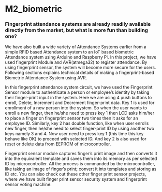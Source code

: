 # M2_biometric 
### Fingerprint attendance systems are already readily available directly from the market, but what is more fun than building one?
We have also built a wide variety of Attendance Systems  earlier from a simple RFID based Attendance system to an IoT based biometric Attendance system  using Arduino and Raspberry Pi. 
In this project, we have used fingerprint Module and AVR(atmega32) to register attendance. By using fingerprint sensor, the system will become more secure for the users. Following sections explains technical details of making a fingerprint-based Biometric Attendance System using AVR.

In this fingerprint attendance system circuit, we have used the Fingerprint Sensor module to authenticate a person or employee’s identity by taking their finger-print input in the system. Here we are using 4 push buttons to enroll, Delete, Increment and Decrement finger-print data. Key 1 is used for enrollment of a new person into the system. So when the user wants to enroll a new finger, then he/she need to press key 1 then LCD asks him/her to place a finger on fingerprint sensor two times then it asks for an employee ID. Similarly, key 2 has double function, like when user enrolls new finger, then he/she need to select finger-print ID by using another two keys namely 3 and 4. Now user need to press key 1 (this time this key behave like OK) to proceed with selected ID. And key 2 is also used for reset or delete data from EEPROM of microcontroller.

Fingerprint sensor module captures finger’s print image and then converts it into the equivalent template and saves them into its memory as per selected ID by microcontroller. All the process is commanded by the microcontroller, like taking an image of finger’s print; convert it into templates and storing as ID etc. You can also check out these other finger print sensor projects, where we have built finger print sensor security system and fingerprint sensor voting machine.   

